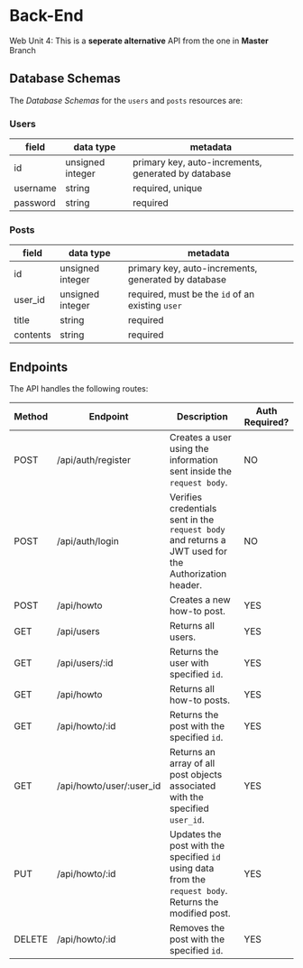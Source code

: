 # Back-End
Web Unit 4: This is a **seperate alternative** API from the one in **Master** Branch

## Database Schemas

The _Database Schemas_ for the `users` and `posts` resources are:

### Users

| field | data type        | metadata                                            |
| ----- | ---------------- | --------------------------------------------------- |
| id    | unsigned integer | primary key, auto-increments, generated by database |
| username | string        | required, unique                                    |
| password | string        | required                                            |

### Posts

| field   | data type        | metadata                                            |
| ------- | ---------------- | --------------------------------------------------- |
| id      | unsigned integer | primary key, auto-increments, generated by database |
| user_id | unsigned integer | required, must be the `id` of an existing `user`    |
| title   | string           | required                                            |
| contents | string           | required                                           |

## Endpoints

The API handles the following routes:

| Method | Endpoint                | Description                                                                                                                                                                 | Auth Required? |
| ------ | ----------------------- | --------------------------------------------------------------------------------------------------------------------------------------------------------------------------- | -------------- |
| POST   | /api/auth/register      | Creates a user using the information sent inside the `request body`.                                                                                                        | NO             |
| POST   | /api/auth/login         | Verifies credentials sent in the `request body` and returns a JWT used for the Authorization header.                                                                        | NO             |
| POST   | /api/howto              | Creates a new how-to post.                                                                                                                                                  | YES            |
| GET    | /api/users              | Returns all users.                                                                                                                                                          | YES            |
| GET    | /api/users/:id          | Returns the user with specified `id`.                                                                                                                                       | YES            |
| GET    | /api/howto              | Returns all how-to posts.                                                                                                                                                   | YES            |
| GET    | /api/howto/:id          | Returns the post with the specified `id`.                                                                                                                                   | YES            |
| GET    | /api/howto/user/:user_id | Returns an array of all post objects associated with the specified `user_id`.                                                                                              | YES            |
| PUT    | /api/howto/:id          | Updates the post with the specified `id` using data from the `request body`. Returns the modified post.                                                                     | YES            |
| DELETE | /api/howto/:id          | Removes the post with the specified `id`.                                                                                                                                   | YES            |

